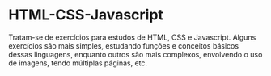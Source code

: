 # HTML-CSS-Javascript
Tratam-se de exercícios para estudos de HTML, CSS e Javascript.
Alguns exercícios são mais simples, estudando funções e conceitos
básicos dessas linguagens, enquanto outros são mais complexos, 
envolvendo o uso de imagens, tendo múltiplas páginas, etc.
